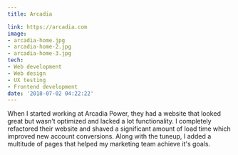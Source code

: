 ```yaml
---
title: Arcadia

link: https://arcadia.com
image:
- arcadia-home.jpg
- arcadia-home-2.jpg
- arcadia-home-3.jpg
tech:
- Web development
- Web design
- UX testing
- Frontend development
date: '2018-07-02 04:22:22'
---
```

When I started working at Arcadia Power, they had a website that looked great but wasn't optimized and lacked a lot functionality. I completely refactored their website and shaved a significant amount of load time which improved new account conversions. Along with the tuneup, I added a multitude of pages that helped my marketing team achieve it's goals.
